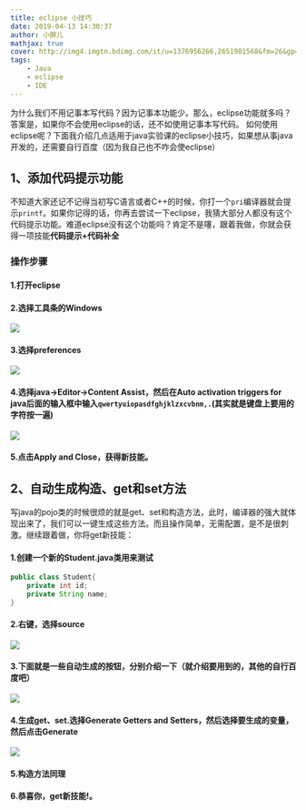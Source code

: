 ```yaml
---
title: eclipse 小技巧
date: 2019-04-13 14:30:37
author: 小胖儿
mathjax: true
cover: http://img4.imgtn.bdimg.com/it/u=1376956266,2651901568&fm=26&gp=0.jpg
tags: 
	- Java
	- eclipse
	- IDE
---
```


为什么我们不用记事本写代码？因为记事本功能少。那么，eclipse功能就多吗？答案是，如果你不会使用eclipse的话，还不如使用记事本写代码。
如何使用eclipse呢？下面我介绍几点适用于java实验课的eclipse小技巧，如果想从事java开发的，还需要自行百度（因为我自己也不咋会使eclipse）

<!-- more -->

## 1、添加代码提示功能

不知道大家还记不记得当初写C语言或者C++的时候，你打一个`pri`编译器就会提示`printf`。如果你记得的话，你再去尝试一下eclipse，我猜大部分人都没有这个代码提示功能。难道eclipse没有这个功能吗？肯定不是噻，跟着我做，你就会获得一项技能**代码提示+代码补全**

### 操作步骤

 #### 1.打开eclipse

 #### 2.选择工具条的**Windows**

   ![](/assets/eclipse工具条.png)

 #### 3.选择**preferences**

   ![](/assets/eclipse选项.png)

 #### 4.选择java->Editor->Content Assist，然后在**Auto activation triggers for java**后面的输入框中输入`qwertyuiopasdfghjklzxcvbnm,.`(其实就是键盘上要用的字符按一遍)

   ![](/assets/eclipse菜单.png)

 #### 5.点击**Apply and Close**，获得新技能。

## 2、自动生成构造、get和set方法

写java的pojo类的时候很烦的就是get、set和构造方法，此时，编译器的强大就体现出来了，我们可以一键生成这些方法。而且操作简单，无需配置，是不是很刺激。继续跟着做，你将get新技能：

 #### 1.创建一个新的Student.java类用来测试

```java
public class Student{
	private int id;
	private String name;
}
```

 #### 2.右键，选择**source**

  ![](/assets/eclipse_source.png)

 #### 3.下面就是一些自动生成的按钮，分别介绍一下（就介绍要用到的，其他的自行百度吧）

![](/assets/9f67498909134c1c96a8bbaba3d6dc24.png)

 #### 4.生成get、set.选择**Generate Getters and Setters**，然后选择要生成的变量，然后点击**Generate**

![](assets/eace41cfe4684a8cb52f87242b87f8a2.png)

 #### 5.构造方法同理

 #### 6.恭喜你，get新技能!。